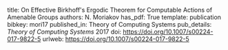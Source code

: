 title: On Effective Birkhoff's Ergodic Theorem for Computable Actions of Amenable Groups
authors: N. Moriakov
has_pdf: True
template: publication
bibkey: mori17
published_in: Theory of Computing Systems
pub_details: <i>Theory of Computing Systems</i> 2017
doi: https://doi.org/10.1007/s00224-017-9822-5
urlweb: https://doi.org/10.1007/s00224-017-9822-5
